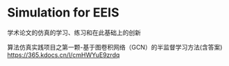 # Simulation for EEIS
学术论文的仿真的学习、练习和在此基础上的创新

算法仿真实践项目之第一颗-基于图卷积网络（GCN）的半监督学习方法(含答案) https://365.kdocs.cn/l/cmHWYuE9zrdq
